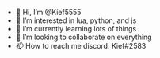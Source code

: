 - 👋 Hi, I’m @Kief5555
- 👀 I’m interested in lua, python, and js
- 🌱 I’m currently learning lots of things
- 💞️ I’m looking to collaborate on everything
- 📫 How to reach me discord: Kief#2583


